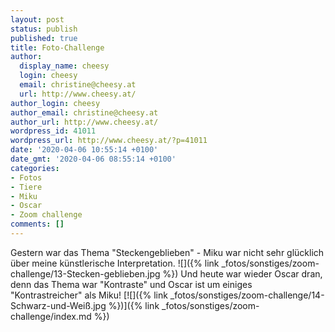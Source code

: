 ```yaml
---
layout: post
status: publish
published: true
title: Foto-Challenge
author:
  display_name: cheesy
  login: cheesy
  email: christine@cheesy.at
  url: http://www.cheesy.at/
author_login: cheesy
author_email: christine@cheesy.at
author_url: http://www.cheesy.at/
wordpress_id: 41011
wordpress_url: http://www.cheesy.at/?p=41011
date: '2020-04-06 10:55:14 +0100'
date_gmt: '2020-04-06 08:55:14 +0100'
categories:
- Fotos
- Tiere
- Miku
- Oscar
- Zoom challenge
comments: []
---
```

Gestern war das Thema "Steckengeblieben" - Miku war nicht sehr glücklich über meine künstlerische Interpretation.
![]({% link _fotos/sonstiges/zoom-challenge/13-Stecken-geblieben.jpg %})
Und heute war wieder Oscar dran, denn das Thema war "Kontraste" und Oscar ist um einiges "Kontrastreicher" als Miku!
[![]({% link _fotos/sonstiges/zoom-challenge/14-Schwarz-und-Weiß.jpg %})]({% link _fotos/sonstiges/zoom-challenge/index.md %})
